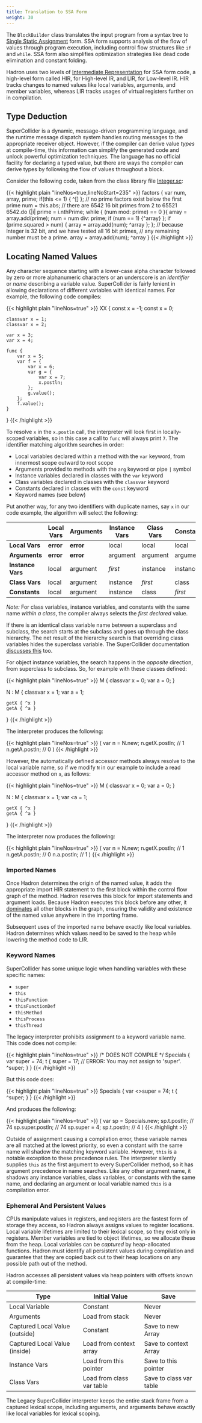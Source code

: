 ```yaml
---
title: Translation to SSA Form
weight: 30
---
```


The `BlockBuilder` class translates the input program from a syntax tree to
[Single Static Assignment](https://en.wikipedia.org/wiki/Static_single_assignment_form) form. SSA form supports analysis of the flow of values
through program execution, including control flow structures like `if` and `while`. SSA form also simplifies
optimization strategies like dead code elimination and constant folding.

Hadron uses two levels of [Intermediate Representation](https://en.wikipedia.org/wiki/Intermediate_representation) for
SSA form code, a high-level form called HIR, for High-level IR, and LIR, for Low-level IR. HIR tracks changes to named
values like local variables, arguments, and member variables, whereas LIR tracks usages of virtual registers further on
in compilation.

## Type Deduction

SuperCollider is a dynamic, message-driven programming language, and the runtime message dispatch system handles routing
messages to the appropriate receiver object. However, if the compiler can derive value *types* at compile-time, this
information can simplify the generated code and unlock powerful optimization techniques. The language has no official
facility for declaring a typed value, but there are ways the compiler can derive types by following the flow of values 
throughout a block.

Consider the following code, taken from the class library file
[Integer.sc](https://github.com/supercollider/supercollider/blob/be060672f394c0a5054075f7318fdc8dedbb57b3/SCClassLibrary/Common/Math/Integer.sc#L235):

{{< highlight plain "lineNos=true,lineNoStart=235" >}}
factors {
    var num, array, prime;
    if(this <= 1) { ^[] }; // no prime factors exist below the first prime
    num = this.abs;
    // there are 6542 16 bit primes from 2 to 65521
    6542.do {|i|
        prime = i.nthPrime;
        while { (num mod: prime) == 0 }{
            array = array.add(prime);
            num = num div: prime;
            if (num == 1) {^array}
        };
        if (prime.squared > num) {
            array = array.add(num);
            ^array
        };
    };
    // because Integer is 32 bit, and we have tested all 16 bit primes,
    // any remaining number must be a prime.
    array = array.add(num);
    ^array
}
{{< /highlight >}}

## Locating Named Values

Any character sequence starting with a lower-case alpha character followed by zero or more alphanumeric characters or an
underscore is an *identifier* or *name* describing a variable value. SuperCollider is fairly lenient in allowing
declarations of different variables with identical names. For example, the following code compiles:

{{< highlight plain "lineNos=true" >}}
XX {
    const x = -1;
    const x = 0;

    classvar x = 1;
    classvar x = 2;

    var x = 3;
    var x = 4;

    func {
        var x = 5;
        var f = {
            var x = 6;
            var g = {
                var x = 7;
                x.postln;
            };
            g.value();
        };
        f.value();
    }
}
{{< /highlight >}}

To resolve `x` in the `x.postln` call, the interpreter will look first in locally-scoped variables, so in this case a
call to `func` will always print `7`. The identifier matching algorithm searches in order:

* Local variables declared within a method with the `var` keyword, from innermost scope outward to root scope
* Arguments provided to methods with the `arg` keyword or pipe `|` symbol
* Instance variables declared in classes with the `var` keyword
* Class variables declared in classes with the `classvar` keyword
* Constants declared in classes with the `const` keyword
* Keyword names (see below)

Put another way, for any two identifiers with duplicate names, say `x` in our code example, the algorithm will select
the following:

|                   | Local Vars | Arguments | Instance Vars | Class Vars | Constants |
|-------------------|------------|-----------|---------------|------------|-----------|
| **Local Vars**    | **error**  | **error** | local         | local      | local     |
| **Arguments**     | **error**  | **error** | argument      | argument   | argument  |
| **Instance Vars** | local      | argument  | *first*       | instance   | instance  |
| **Class Vars**    | local      | argument  | instance      | *first*    | class     |
| **Constants**     | local      | argument  | instance      | class      | *first*   |

*Note:* For class variables, instance variables, and constants with the same name *within a class*, the compiler always
selects the *first declared* value.

If there is an identical class variable name between a superclass and subclass, the search starts at the subclass and
goes up through the class hierarchy. The net result of the hierarchy search is that overriding class variables hides the
superclass variable. The SuperCollider documentation [discusses
this](https://doc.sccode.org/Guides/WritingClasses.html#Variable%20Scope) too.

For object instance variables, the search happens in the *opposite* direction, from superclass to subclass. So, for
example with these classes defined:

{{< highlight plain "lineNos=true" >}}
M {
    classvar x = 0;
    var a = 0;
}

N : M {
    classvar x = 1;
    var a = 1;

    getX { ^x }
    getA { ^a }
}
{{< /highlight >}}

The interpreter produces the following:

{{< highlight plain "lineNos=true" >}}
(
var n = N.new;
n.getX.postln;  // 1
n.getA.postln;  // 0
)
{{< /highlight >}}

However, the automatically defined accessor methods always resolve to the local variable name, so if we modify `N` in
our example to include a read accessor method on `a`, as follows:

{{< highlight plain "lineNos=true" >}}
M {
    classvar x = 0;
    var a = 0;
}

N : M {
    classvar x = 1;
    var <a = 1;

    getX { ^x }
    getA { ^a }
}
{{< /highlight >}}

The interpreter now produces the following:

{{< highlight plain "lineNos=true" >}}
(
var n = N.new;
n.getX.postln;  // 1
n.getA.postln;  // 0
n.a.postln;     // 1
)
{{< /highlight >}}

### Imported Names

Once Hadron determines the origin of the named value, it adds the appropriate import HIR statement to the first block
within the control flow graph of the method. Hadron reserves this block for import statements and argument loads. Because Hadron executes this block before any other, it
[dominates](https://en.wikipedia.org/wiki/Dominator_(graph_theory)) all other blocks in the graph, ensuring the
validity and existence of the named value anywhere in the importing frame.

Subsequent uses of the imported name behave exactly like local variables. Hadron determines which values need to be
saved to the heap while lowering the method code to LIR.

### Keyword Names

SuperCollider has some unique logic when handling variables with these specific names:

 * `super`
 * `this`
 * `thisFunction`
 * `thisFunctionDef`
 * `thisMethod`
 * `thisProcess`
 * `thisThread`

The legacy interpreter prohibits assignment to a keyword variable name. This code does not compile:

{{< highlight plain "lineNos=true" >}}
/* DOES NOT COMPILE */
Specials {
    var super = 74;
    t {
        super = 17; // ERROR: You may not assign to 'super'.
        ^super;
    }
}
{{< /highlight >}}

But this code does:

{{< highlight plain "lineNos=true" >}}
Specials {
    var <>super = 74;
    t { ^super; }
}
{{< /highlight >}}

And produces the following:

{{< highlight plain "lineNos=true" >}}
(
var sp = Specials.new;
sp.t.postln;           // 74
sp.super.postln;       // 74
sp.super = 4;
sp.t.postln;           // 4
)
{{< /highlight >}}

Outside of assignment causing a compilation error, these variable names are all matched at the lowest priority, so even
a constant with the same name will shadow the matching keyword variable. However, `this` is a notable exception to these
precedence rules. The interpreter silently supplies `this` as the first argument to every SuperCollider method, so it
has argument precedence in name searches. Like any other argument name, it shadows any instance variables, class
variables, or constants with the same name, and declaring an argument or local variable named `this` is a compilation
error.

### Ephemeral And Persistent Values

CPUs manipulate values in registers, and registers are the fastest form of storage they access, so Hadron always assigns
values to register locations. Local variable lifetimes are limited to their lexical scope, so they exist only in
registers. Member variables are tied to object lifetimes, so we allocate these from the heap. Local variables can be
*captured* by heap-allocated functions. Hadron must identify all persistent values during compilation and guarantee that
they are copied back out to their heap locations on any possible path out of the method.

Hadron accesses all persistent values via heap pointers with offsets known at compile-time:

| Type                              | Initial Value             | Save                                 |
|-----------------------------------|---------------------------|--------------------------------------|
| Local Variable                    | Constant                  | Never                                |
| Arguments                         | Load from stack           | Never                                |
| Captured Local Value (outside)    | Constant                  | Save to new Array                    |
| Captured Local Value (inside)     | Load from context array   | Save to context Array                |
| Instance Vars                     | Load from this pointer    | Save to this pointer                 |
| Class Vars                        | Load from class var table | Save to class var table              |

The Legacy SuperCollider interpreter keeps the entire stack frame from a captured lexical scope, including arguments, and arguments behave exactly like local variables for lexical scoping.

